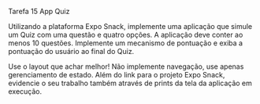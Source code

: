 Tarefa 15 App Quiz

Utilizando a plataforma Expo Snack, implemente uma aplicação que simule um Quiz com uma questão e quatro opções. A aplicação deve conter ao menos 10 questões. Implemente um mecanismo de pontuação e exiba a pontuação do usuário ao final do Quiz.

Use o layout que achar melhor!
Não implemente navegação, use apenas gerenciamento de estado.
Além do link para o projeto Expo Snack, evidencie o seu trabalho também através de prints da tela da aplicação em execução.